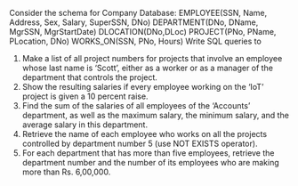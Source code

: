 Consider the schema for Company Database:
EMPLOYEE(SSN, Name, Address, Sex, Salary, SuperSSN, DNo)
DEPARTMENT(DNo, DName, MgrSSN, MgrStartDate)
DLOCATION(DNo,DLoc)
PROJECT(PNo, PName, PLocation, DNo)
WORKS_ON(SSN, PNo, Hours)
Write SQL queries to
1. Make a list of all project numbers for projects that involve an employee whose last name is ‘Scott’,
either as a worker or as a manager of the department that controls the project.
2. Show the resulting salaries if every employee working on the ‘IoT’ project is given a 10 percent raise.
3. Find the sum of the salaries of all employees of the ‘Accounts’ department, as well as the maximum
salary, the minimum salary, and the average salary in this department.
4. Retrieve the name of each employee who works on all the projects controlled by department number 5
(use NOT EXISTS operator).
5. For each department that has more than five employees, retrieve the department number and the number
of its employees who are making more than Rs. 6,00,000.
